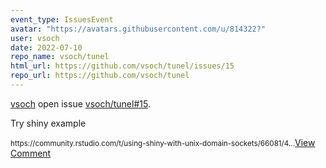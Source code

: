 ```yaml
---
event_type: IssuesEvent
avatar: "https://avatars.githubusercontent.com/u/814322?"
user: vsoch
date: 2022-07-10
repo_name: vsoch/tunel
html_url: https://github.com/vsoch/tunel/issues/15
repo_url: https://github.com/vsoch/tunel
---
```


<a href='https://github.com/vsoch' target='_blank'>vsoch</a> open issue <a href='https://github.com/vsoch/tunel/issues/15' target='_blank'>vsoch/tunel#15</a>.

<p>Try shiny example</p><small>https://community.rstudio.com/t/using-shiny-with-unix-domain-sockets/66081/4...</small><a href='https://github.com/vsoch/tunel/issues/15' target='_blank'>View Comment</a>